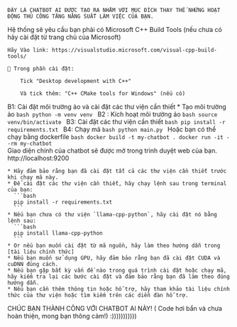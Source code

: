     ĐÂY LÀ CHATBOT AI ĐƯỢC TẠO RA NHẰM VỚI MỤC ĐÍCH THAY THẾ NHỮNG HOẠT ĐỘNG THỦ CÔNG TĂNG NĂNG SUẤT LÀM VIỆC CỦA BẠN.


Hệ thống sẽ yêu cầu bạn phải có Microsoft C++ Build Tools (nếu chưa có hãy cài đặt từ trang chủ của Microsoft)
   
    Hãy Vào link: https://visualstudio.microsoft.com/visual-cpp-build-tools/

    🔧 Trong phần cài đặt:

        Tick "Desktop development with C++"

        Và tick thêm: "C++ CMake tools for Windows" (nếu có)
  
B1: Cài đặt môi trường ảo và cài đặt các thư viện cần thiết
    * Tạo môi trường ảo
    ```bash
      python -m venv venv
      ```
B2 : Kích hoạt môi trường ảo
    ```bash
      source venv/bin/activate
      ```
B3: Cài đặt các thư viện cần thiết
    ```bash
      pip install -r requirements.txt
      ```
B4: Chạy mã
    ```bash
      python main.py
     ```
Hoặc bạn có thể chạy bằng dockerfile
    ```bash
      docker build -t my-chatbot .
      docker run -it --rm my-chatbot
      ```    
Giao diện chính của chatbot sẽ được mở trong trình duyệt web của bạn. http://localhost:9200


    * Hãy đảm bảo rằng bạn đã cài đặt tất cả các thư viện cần thiết trước khi chạy mã này.
    * Để cài đặt các thư viện cần thiết, hãy chạy lệnh sau trong terminal của bạn:
      ```bash
      pip install -r requirements.txt
      ```
    * Nếu bạn chưa có thư viện `llama-cpp-python`, hãy cài đặt nó bằng lệnh sau:
      ```bash
      pip install llama-cpp-python
      ```
    * Or nếu bạn muốn cài đặt từ mã nguồn, hãy làm theo hướng dẫn trong [tài liệu chính thức]
    * Nếu bạn muốn sử dụng GPU, hãy đảm bảo rằng bạn đã cài đặt CUDA và cuDNN đúng cách.
    * Nếu bạn gặp bất kỳ vấn đề nào trong quá trình cài đặt hoặc chạy mã, hãy kiểm tra lại các bước cài đặt và đảm bảo rằng bạn đã làm theo đúng hướng dẫn.
    * Nếu bạn cần thêm thông tin hoặc hỗ trợ, hãy tham khảo tài liệu chính thức của thư viện hoặc tìm kiếm trên các diễn đàn hỗ trợ.


  CHÚC BẠN THÀNH CÔNG VỚI CHATBOT AI NÀY! ( Code hơi bẩn và chưa hoàn thiện, mong bạn thông cảm!)  :)))))))))))  
